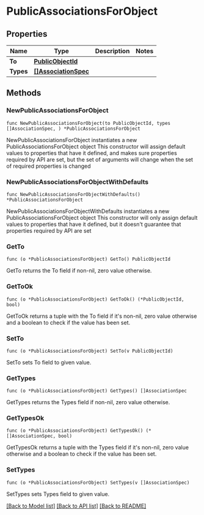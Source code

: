 # PublicAssociationsForObject

## Properties

Name | Type | Description | Notes
------------ | ------------- | ------------- | -------------
**To** | [**PublicObjectId**](PublicObjectId.md) |  | 
**Types** | [**[]AssociationSpec**](AssociationSpec.md) |  | 

## Methods

### NewPublicAssociationsForObject

`func NewPublicAssociationsForObject(to PublicObjectId, types []AssociationSpec, ) *PublicAssociationsForObject`

NewPublicAssociationsForObject instantiates a new PublicAssociationsForObject object
This constructor will assign default values to properties that have it defined,
and makes sure properties required by API are set, but the set of arguments
will change when the set of required properties is changed

### NewPublicAssociationsForObjectWithDefaults

`func NewPublicAssociationsForObjectWithDefaults() *PublicAssociationsForObject`

NewPublicAssociationsForObjectWithDefaults instantiates a new PublicAssociationsForObject object
This constructor will only assign default values to properties that have it defined,
but it doesn't guarantee that properties required by API are set

### GetTo

`func (o *PublicAssociationsForObject) GetTo() PublicObjectId`

GetTo returns the To field if non-nil, zero value otherwise.

### GetToOk

`func (o *PublicAssociationsForObject) GetToOk() (*PublicObjectId, bool)`

GetToOk returns a tuple with the To field if it's non-nil, zero value otherwise
and a boolean to check if the value has been set.

### SetTo

`func (o *PublicAssociationsForObject) SetTo(v PublicObjectId)`

SetTo sets To field to given value.


### GetTypes

`func (o *PublicAssociationsForObject) GetTypes() []AssociationSpec`

GetTypes returns the Types field if non-nil, zero value otherwise.

### GetTypesOk

`func (o *PublicAssociationsForObject) GetTypesOk() (*[]AssociationSpec, bool)`

GetTypesOk returns a tuple with the Types field if it's non-nil, zero value otherwise
and a boolean to check if the value has been set.

### SetTypes

`func (o *PublicAssociationsForObject) SetTypes(v []AssociationSpec)`

SetTypes sets Types field to given value.



[[Back to Model list]](../README.md#documentation-for-models) [[Back to API list]](../README.md#documentation-for-api-endpoints) [[Back to README]](../README.md)


